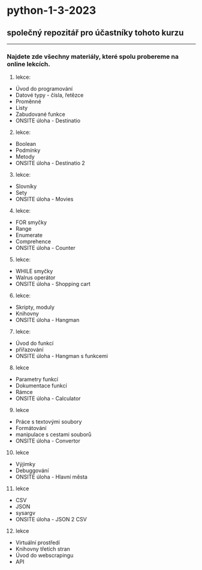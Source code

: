 # python-1-3-2023
## společný repozitář pro účastníky tohoto kurzu

---

### Najdete zde všechny materiály, které spolu probereme na online lekcích.

1. lekce:
* Úvod do programování
* Datové typy - čísla, řetězce
* Proměnné
* Listy
* Zabudované funkce
* ONSITE úloha - Destinatio

2. lekce:
* Boolean
* Podmínky
* Metody
* ONSITE úloha - Destinatio 2

3. lekce:
* Slovníky
* Sety
* ONSITE úloha - Movies

4. lekce:
* FOR smyčky
* Range
* Enumerate
* Comprehence
* ONSITE úloha - Counter

5. lekce:
* WHILE smyčky
* Walrus operátor
* ONSITE úloha - Shopping cart

6. lekce:
* Skripty, moduly
* Knihovny
* ONSITE úloha - Hangman

7. lekce:
* Úvod do funkcí
* přiřazování
* ONSITE úloha - Hangman s funkcemi

8. lekce
* Parametry funkcí
* Dokumentace funkcí
* Rámce
* ONSITE úloha - Calculator

9. lekce
* Práce s textovými soubory
* Formátování
* manipulace s cestami souborů
* ONSITE úloha - Convertor

10. lekce
* Výjimky
* Debuggování
* ONSITE úloha - Hlavní města

11. lekce
* CSV
* JSON
* sysargv
* ONSITE úloha - JSON 2 CSV

12. lekce
* Virtuální prostředí
* Knihovny třetích stran
* Úvod do webscrapingu
* API